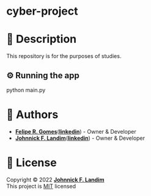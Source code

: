 # cyber-project

# 📝 Description

This repository is for the purposes of studies.

## ⚙ Running the app

python main.py

# 👷 Authors

- [**Felipe R. Gomes**](https://github.com/FelipeRGomes)([**linkedin**](https://www.linkedin.com/in/felipe-gomes-bd/)) - Owner & Developer
- [**Johnnick F. Landim**](https://github.com/johnnickjf)([**linkedin**](https://www.linkedin.com/in/johnnickjf/)) - Owner & Developer

# 📝 License

Copyright © 2022 [**Johnnick F. Landim**](https://github.com/johnnickjf)  
This project is [MIT](https://opensource.org/licenses/MIT) licensed
